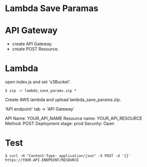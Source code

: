 # Lambda Save Paramas

# API Gateway

- create API Gateway.
- create POST Resource.

# Lambda

open index.js and set 's3Bucket'.

```
$ zip -r lambda_save_params.zip *
```

Create AWS lambda and upload lambda_save_params.zip.

'API endpoint' tab -> 'API Gateway'

API Name: YOUR_API_NAME
Resource name: YOUR_API_RESOURCE
Method: POST
Deployment stage: prod
Security: Open

# Test 

```
$ curl -H "Content-Type: application/json" -X POST -d '{}' https://YOUR.API.ENDPOINT/RESOURCE
```
